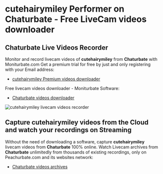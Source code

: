 # cutehairymiley Performer on Chaturbate - Free LiveCam videos downloader

## Chaturbate Live Videos Recorder

Monitor and record livecam videos of **cutehairymiley** from **Chaturbate** with Moniturbate.com
Get a premium trial for free by just and only registering with your Email address:
* [cutehairymiley Premium videos downloader](https://moniturbate.com/request-demo-licence-key.html)

Free livecam videos downloader - Moniturbate Software:
* [Chaturbate videos downloader](https://moniturbate.com/moniturbate-download-software.html)

![cutehairymiley livecam videos recorder](https://peachurnet.com/templates/moniturbate-software.png)


## Capture cutehairymiley videos from the Cloud and watch your recordings on Streaming

Without the need of downloading a software, capture **cutehairymiley** livecam videos from **Chaturbate** 100% online.
Watch Livecam archives from **Chaturbate** unlimitedly from thousands of existing recordings, only on Peachurbate.com and its websites network:
* [Chaturbate videos archives](https://peachurnet.com/)